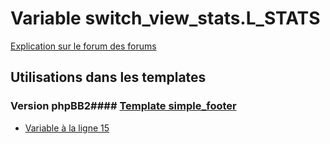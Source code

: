 # Variable switch_view_stats.L_STATS
[Explication sur le forum des forums](http://forum.forumactif.com/t294113-listing-des-variables#switch_view_stats.L_STATS)
## Utilisations dans les templates
### Version phpBB2#### [Template simple_footer](subsilver/simple_footer.md)
* [Variable à la ligne 15](../subsilver/simple_footer.tpl#L15)